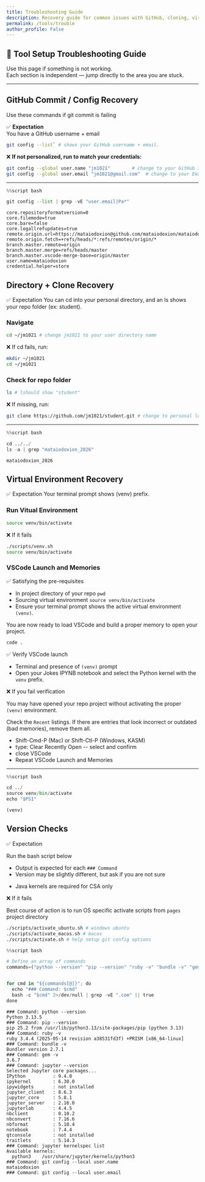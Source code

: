 ```yaml
---
title: Troubleshooting Guide
description: Recovery guide for common issues with GitHub, cloning, virtual environments, and running your website.
permalink: /tools/trouble
author_profile: False
---
```


## 🔧 Tool Setup Troubleshooting Guide

Use this page if something is not working.  
Each section is independent — jump directly to the area you are stuck.  

---

## GitHub Commit / Config Recovery

Use these commands if git commit is failing

✅ **Expectation**  
You have a GitHub username + email

```bash
git config --list` # shows your GitHub username + email.  
```

❌ **If not personalized, run to match your credentials:**  

```bash
git config --global user.name "jm1021"        # change to your GitHub ID
git config --global user.email "jm1021@gmail.com"  # change to your Email
```

---


```python
%%script bash

git config --list | grep -vE "user.email|Pa*"
```

    core.repositoryformatversion=0
    core.filemode=true
    core.bare=false
    core.logallrefupdates=true
    remote.origin.url=https://mataiodoxion@github.com/mataiodoxion/mataiodoxion_2026.git
    remote.origin.fetch=+refs/heads/*:refs/remotes/origin/*
    branch.master.remote=origin
    branch.master.merge=refs/heads/master
    branch.master.vscode-merge-base=origin/master
    user.name=mataiodoxion
    credential.helper=store


## Directory + Clone Recovery

✅ Expectation
You can cd into your personal directory, and an ls shows your repo folder (ex: student).

### Navigate

```bash
cd ~/jm1021 # change jm1021 to your user directory name
```

❌ If cd fails, run:

```bash
mkdir ~/jm1021
cd ~/jm1021
```

### Check for repo folder

```bash
ls # lshould show "student"
```

❌ If missing, run:

```bash
git clone https://github.com/jm1021/student.git # change to personal location of repo
```

---


```python
%%script bash

cd ../../
ls -a | grep "mataiodoxion_2026"
```

    mataiodoxion_2026


## Virtual Environment Recovery

✅ Expectation
Your terminal prompt shows (venv) prefix.

### Run Vitual Environment

```bash
source venv/bin/activate
```

❌ If it fails

```bash
./scripts/venv.sh
source venv/bin/activate
```

### VSCode Launch and Memories

✅ Satisfying the pre-requisites

- In project directory of your repo `pwd`
- Sourcing virtual environment `source venv/bin/activate`
- Ensure your terminal prompt shows the active virtual environment `(venv)`.

You are now ready to load VSCode and build a proper memory to open your project.

```bash
code .
```

✅ Verify VSCode launch

- Terminal and presence of `(venv)` prompt
- Open your Jokes IPYNB notebook and select the Python kernel with the `venv` prefix.

❌ If you fail verification

You may have opened your repo project without activating the proper `(venv)` environment.

Check the `Recent` listings. If there are entries that look incorrect or outdated (bad memories), remove them all.

- Shift-Cmd-P (Mac) or Shift-Ctl-P (Windows, KASM)
- type: Clear Recently Open -- select and confirm
- close VSCode
- Repeat VSCode Launch and Memories

---


```python
%%script bash

cd ../
source venv/bin/activate
echo "$PS1"
```

    (venv) 


## Version Checks

✅ Expectation

Run the bash script below
- Output is expected for each `### Command`
- Version may be slightly different, but ask if you are not sure
* Java kernels are required for CSA only

❌ If it fails

Best course of action is to run OS specific activate scripts from `pages` project directory

```bash
./scripts/activate_ubuntu.sh # windows ubuntu
./scripts/activate_macos.sh # macos
./scripts/activate.sh # help setup git config options
```



```python
%%script bash

# Define an array of commands
commands=("python --version" "pip --version" "ruby -v" "bundle -v" "gem -v" "jupyter --version" "jupyter kernelspec list" "git config --local user.name" "git config --local user.email")


for cmd in "${commands[@]}"; do
  echo "### Command: $cmd"
  bash -c "$cmd" 2>/dev/null | grep -vE ".com" || true
done
```

    ### Command: python --version
    Python 3.13.5
    ### Command: pip --version
    pip 25.2 from /usr/lib/python3.13/site-packages/pip (python 3.13)
    ### Command: ruby -v
    ruby 3.4.4 (2025-05-14 revision a38531fd3f) +PRISM [x86_64-linux]
    ### Command: bundle -v
    Bundler version 2.7.1
    ### Command: gem -v
    3.6.7
    ### Command: jupyter --version
    Selected Jupyter core packages...
    IPython          : 9.4.0
    ipykernel        : 6.30.0
    ipywidgets       : not installed
    jupyter_client   : 8.6.3
    jupyter_core     : 5.8.1
    jupyter_server   : 2.16.0
    jupyterlab       : 4.4.5
    nbclient         : 0.10.2
    nbconvert        : 7.16.6
    nbformat         : 5.10.4
    notebook         : 7.4.4
    qtconsole        : not installed
    traitlets        : 5.14.3
    ### Command: jupyter kernelspec list
    Available kernels:
      python3    /usr/share/jupyter/kernels/python3
    ### Command: git config --local user.name
    mataiodoxion
    ### Command: git config --local user.email

